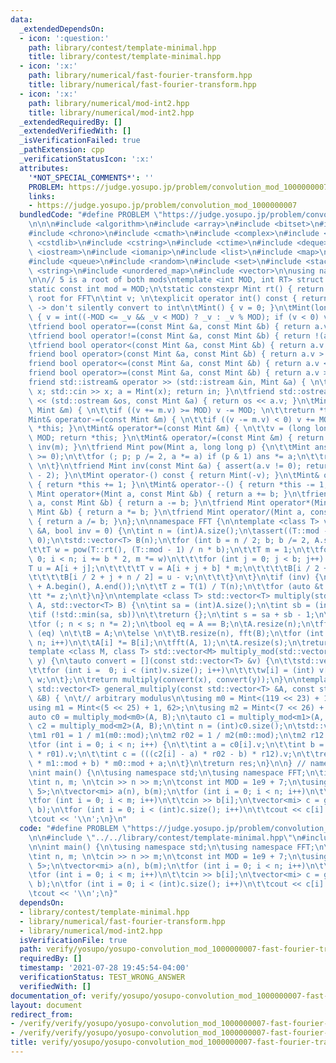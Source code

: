```yaml
---
data:
  _extendedDependsOn:
  - icon: ':question:'
    path: library/contest/template-minimal.hpp
    title: library/contest/template-minimal.hpp
  - icon: ':x:'
    path: library/numerical/fast-fourier-transform.hpp
    title: library/numerical/fast-fourier-transform.hpp
  - icon: ':x:'
    path: library/numerical/mod-int2.hpp
    title: library/numerical/mod-int2.hpp
  _extendedRequiredBy: []
  _extendedVerifiedWith: []
  _isVerificationFailed: true
  _pathExtension: cpp
  _verificationStatusIcon: ':x:'
  attributes:
    '*NOT_SPECIAL_COMMENTS*': ''
    PROBLEM: https://judge.yosupo.jp/problem/convolution_mod_1000000007
    links:
    - https://judge.yosupo.jp/problem/convolution_mod_1000000007
  bundledCode: "#define PROBLEM \"https://judge.yosupo.jp/problem/convolution_mod_1000000007\"\
    \n\n\n#include <algorithm>\n#include <array>\n#include <bitset>\n#include <cassert>\n\
    #include <chrono>\n#include <cmath>\n#include <complex>\n#include <cstdio>\n#include\
    \ <cstdlib>\n#include <cstring>\n#include <ctime>\n#include <deque>\n#include\
    \ <iostream>\n#include <iomanip>\n#include <list>\n#include <map>\n#include <numeric>\n\
    #include <queue>\n#include <random>\n#include <set>\n#include <stack>\n#include\
    \ <string>\n#include <unordered_map>\n#include <vector>\n\nusing namespace std;\n\
    \n\n// 5 is a root of both mods\ntemplate <int MOD, int RT> struct Mint {\n\t\
    static const int mod = MOD;\n\tstatic constexpr Mint rt() { return RT; } // primitive\
    \ root for FFT\n\tint v; \n\texplicit operator int() const { return v; } // explicit\
    \ -> don't silently convert to int\n\tMint() { v = 0; }\n\tMint(long long _v)\
    \ { v = int((-MOD <= _v && _v < MOD) ? _v : _v % MOD); if (v < 0) v += MOD; }\n\
    \tfriend bool operator==(const Mint &a, const Mint &b) { return a.v == b.v; }\n\
    \tfriend bool operator!=(const Mint &a, const Mint &b) { return !(a == b); }\n\
    \tfriend bool operator<(const Mint &a, const Mint &b) { return a.v < b.v; }\n\t\
    friend bool operator>(const Mint &a, const Mint &b) { return a.v > b.v; }\n\t\
    friend bool operator<=(const Mint &a, const Mint &b) { return a.v <= b.v; }\n\t\
    friend bool operator>=(const Mint &a, const Mint &b) { return a.v >= b.v; }\n\t\
    friend std::istream& operator >> (std::istream &in, Mint &a) { \n\t\tlong long\
    \ x; std::cin >> x; a = Mint(x); return in; }\n\tfriend std::ostream& operator\
    \ << (std::ostream &os, const Mint &a) { return os << a.v; }\n\tMint& operator+=(const\
    \ Mint &m) { \n\t\tif ((v += m.v) >= MOD) v -= MOD; \n\t\treturn *this; }\n\t\
    Mint& operator-=(const Mint &m) { \n\t\tif ((v -= m.v) < 0) v += MOD; \n\t\treturn\
    \ *this; }\n\tMint& operator*=(const Mint &m) { \n\t\tv = (long long)v * m.v %\
    \ MOD; return *this; }\n\tMint& operator/=(const Mint &m) { return (*this) *=\
    \ inv(m); }\n\tfriend Mint pow(Mint a, long long p) {\n\t\tMint ans = 1; assert(p\
    \ >= 0);\n\t\tfor (; p; p /= 2, a *= a) if (p & 1) ans *= a;\n\t\treturn ans;\
    \ \n\t}\n\tfriend Mint inv(const Mint &a) { assert(a.v != 0); return pow(a, MOD\
    \ - 2); }\n\tMint operator-() const { return Mint(-v); }\n\tMint& operator++()\
    \ { return *this += 1; }\n\tMint& operator--() { return *this -= 1; }\n\tfriend\
    \ Mint operator+(Mint a, const Mint &b) { return a += b; }\n\tfriend Mint operator-(Mint\
    \ a, const Mint &b) { return a -= b; }\n\tfriend Mint operator*(Mint a, const\
    \ Mint &b) { return a *= b; }\n\tfriend Mint operator/(Mint a, const Mint &b)\
    \ { return a /= b; }\n};\n\nnamespace FFT {\n\ntemplate <class T> void fft(std::vector<T>\
    \ &A, bool inv = 0) {\n\tint n = (int)A.size();\n\tassert((T::mod - 1) % n ==\
    \ 0);\n\tstd::vector<T> B(n);\n\tfor (int b = n / 2; b; b /= 2, A.swap(B)) {\n\
    \t\tT w = pow(T::rt(), (T::mod - 1) / n * b);\n\t\tT m = 1;\n\t\tfor (int i =\
    \ 0; i < n; i += b * 2, m *= w)\n\t\t\tfor (int j = 0; j < b; j++) {\n\t\t\t\t\
    T u = A[i + j];\n\t\t\t\tT v = A[i + j + b] * m;\n\t\t\t\tB[i / 2 + j] = u + v;\n\
    \t\t\t\tB[i / 2 + j + n / 2] = u - v;\n\t\t\t}\n\t}\n\tif (inv) {\n\t\tstd::reverse(1\
    \ + A.begin(), A.end());\n\t\tT z = T(1) / T(n);\n\t\tfor (auto &t : A) \n\t\t\
    \tt *= z;\n\t}\n}\n\ntemplate <class T> std::vector<T> multiply(std::vector<T>\
    \ A, std::vector<T> B) {\n\tint sa = (int)A.size();\n\tint sb = (int)B.size();\n\
    \tif (!std::min(sa, sb))\n\t\treturn {};\n\tint s = sa + sb - 1;\n\tint n = 1;\n\
    \tfor (; n < s; n *= 2);\n\tbool eq = A == B;\n\tA.resize(n);\n\tfft(A);\n\tif\
    \ (eq) \n\t\tB = A;\n\telse \n\t\tB.resize(n), fft(B);\n\tfor (int i = 0; i <\
    \ n; i++)\n\t\tA[i] *= B[i];\n\tfft(A, 1);\n\tA.resize(s);\n\treturn A;\n}\n\n\
    template <class M, class T> std::vector<M> multiply_mod(std::vector<T> x, std::vector<T>\
    \ y) {\n\tauto convert = [](const std::vector<T> &v) {\n\t\tstd::vector<M> w((int)v.size());\n\
    \t\tfor (int i =  0; i < (int)v.size(); i++)\n\t\t\tw[i] = (int) v[i];\n\t\treturn\
    \ w;\n\t};\n\treturn multiply(convert(x), convert(y));\n}\n\ntemplate <class T>\
    \ std::vector<T> general_multiply(const std::vector<T> &A, const std::vector<T>\
    \ &B) { \n\t// arbitrary modulus\n\tusing m0 = Mint<(119 << 23) + 1, 62>; \n\t\
    using m1 = Mint<(5 << 25) + 1, 62>;\n\tusing m2 = Mint<(7 << 26) + 1, 62>;\n\t\
    auto c0 = multiply_mod<m0>(A, B);\n\tauto c1 = multiply_mod<m1>(A, B);\n\tauto\
    \ c2 = multiply_mod<m2>(A, B);\n\tint n = (int)c0.size();\n\tstd::vector<T> res(n);\n\
    \tm1 r01 = 1 / m1(m0::mod);\n\tm2 r02 = 1 / m2(m0::mod);\n\tm2 r12 = 1 / m2(m1::mod);\n\
    \tfor (int i = 0; i < n; i++) {\n\t\tint a = c0[i].v;\n\t\tint b = ((c1[i] - a)\
    \ * r01).v;\n\t\tint c = (((c2[i] - a) * r02 - b) * r12).v;\n\t\tres[i] = (T(c)\
    \ * m1::mod + b) * m0::mod + a;\n\t}\n\treturn res;\n}\n\n} // namespace FFT\n\
    \nint main() {\n\tusing namespace std;\n\tusing namespace FFT;\n\tios_base::sync_with_stdio(0);\n\
    \tint n, m; \n\tcin >> n >> m;\n\tconst int MOD = 1e9 + 7;\n\tusing mi = Mint<MOD,\
    \ 5>;\n\tvector<mi> a(n), b(m);\n\tfor (int i = 0; i < n; i++)\n\t\tcin >> a[i];\n\
    \tfor (int i = 0; i < m; i++)\n\t\tcin >> b[i];\n\tvector<mi> c = general_multiply(a,\
    \ b);\n\tfor (int i = 0; i < (int)c.size(); i++)\n\t\tcout << c[i] << \" \";\n\
    \tcout << '\\n';\n}\n"
  code: "#define PROBLEM \"https://judge.yosupo.jp/problem/convolution_mod_1000000007\"\
    \n\n#include \"../../library/contest/template-minimal.hpp\"\n#include \"../../library/numerical/fast-fourier-transform.hpp\"\
    \n\nint main() {\n\tusing namespace std;\n\tusing namespace FFT;\n\tios_base::sync_with_stdio(0);\n\
    \tint n, m; \n\tcin >> n >> m;\n\tconst int MOD = 1e9 + 7;\n\tusing mi = Mint<MOD,\
    \ 5>;\n\tvector<mi> a(n), b(m);\n\tfor (int i = 0; i < n; i++)\n\t\tcin >> a[i];\n\
    \tfor (int i = 0; i < m; i++)\n\t\tcin >> b[i];\n\tvector<mi> c = general_multiply(a,\
    \ b);\n\tfor (int i = 0; i < (int)c.size(); i++)\n\t\tcout << c[i] << \" \";\n\
    \tcout << '\\n';\n}"
  dependsOn:
  - library/contest/template-minimal.hpp
  - library/numerical/fast-fourier-transform.hpp
  - library/numerical/mod-int2.hpp
  isVerificationFile: true
  path: verify/yosupo/yosupo-convolution_mod_1000000007-fast-fourier-transform.test.cpp
  requiredBy: []
  timestamp: '2021-07-28 19:45:54-04:00'
  verificationStatus: TEST_WRONG_ANSWER
  verifiedWith: []
documentation_of: verify/yosupo/yosupo-convolution_mod_1000000007-fast-fourier-transform.test.cpp
layout: document
redirect_from:
- /verify/verify/yosupo/yosupo-convolution_mod_1000000007-fast-fourier-transform.test.cpp
- /verify/verify/yosupo/yosupo-convolution_mod_1000000007-fast-fourier-transform.test.cpp.html
title: verify/yosupo/yosupo-convolution_mod_1000000007-fast-fourier-transform.test.cpp
---
```

